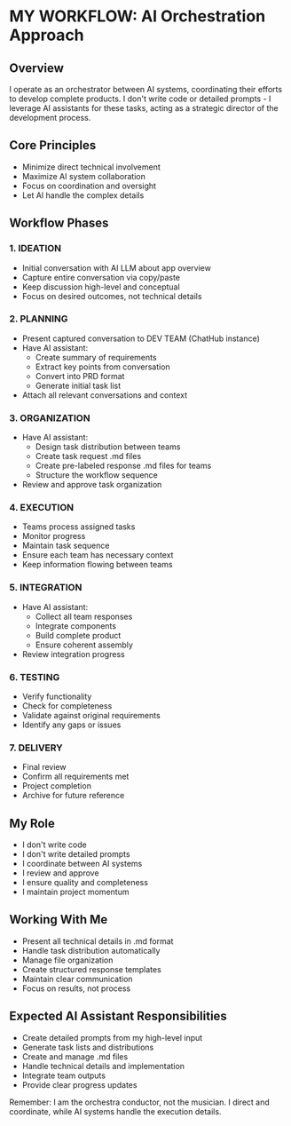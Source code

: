 # MY WORKFLOW: AI Orchestration Approach

## Overview
I operate as an orchestrator between AI systems, coordinating their efforts to develop complete products. I don't write code or detailed prompts - I leverage AI assistants for these tasks, acting as a strategic director of the development process.

## Core Principles
- Minimize direct technical involvement
- Maximize AI system collaboration
- Focus on coordination and oversight
- Let AI handle the complex details

## Workflow Phases

### 1. IDEATION
- Initial conversation with AI LLM about app overview
- Capture entire conversation via copy/paste
- Keep discussion high-level and conceptual
- Focus on desired outcomes, not technical details

### 2. PLANNING
- Present captured conversation to DEV TEAM (ChatHub instance)
- Have AI assistant:
  - Create summary of requirements
  - Extract key points from conversation
  - Convert into PRD format
  - Generate initial task list
- Attach all relevant conversations and context

### 3. ORGANIZATION
- Have AI assistant:
  - Design task distribution between teams
  - Create task request .md files
  - Create pre-labeled response .md files for teams
  - Structure the workflow sequence
- Review and approve task organization

### 4. EXECUTION
- Teams process assigned tasks
- Monitor progress
- Maintain task sequence
- Ensure each team has necessary context
- Keep information flowing between teams

### 5. INTEGRATION
- Have AI assistant:
  - Collect all team responses
  - Integrate components
  - Build complete product
  - Ensure coherent assembly
- Review integration progress

### 6. TESTING
- Verify functionality
- Check for completeness
- Validate against original requirements
- Identify any gaps or issues

### 7. DELIVERY
- Final review
- Confirm all requirements met
- Project completion
- Archive for future reference

## My Role
- I don't write code
- I don't write detailed prompts
- I coordinate between AI systems
- I review and approve
- I ensure quality and completeness
- I maintain project momentum

## Working With Me
- Present all technical details in .md format
- Handle task distribution automatically
- Manage file organization
- Create structured response templates
- Maintain clear communication
- Focus on results, not process

## Expected AI Assistant Responsibilities
- Create detailed prompts from my high-level input
- Generate task lists and distributions
- Create and manage .md files
- Handle technical details and implementation
- Integrate team outputs
- Provide clear progress updates

Remember: I am the orchestra conductor, not the musician. I direct and coordinate, while AI systems handle the execution details. 